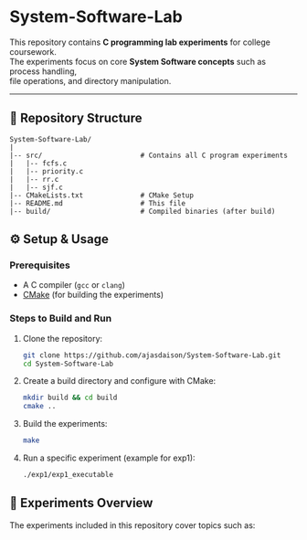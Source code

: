 # System-Software-Lab  

This repository contains **C programming lab experiments** for college coursework.  
The experiments focus on core **System Software concepts** such as process handling,  
file operations, and directory manipulation.  

---

## 📂 Repository Structure
```
System-Software-Lab/
|
|-- src/                        # Contains all C program experiments
|   |-- fcfs.c
|   |-- priority.c
|   |-- rr.c
|   |-- sjf.c
|-- CMakeLists.txt              # CMake Setup
|-- README.md                   # This file
|-- build/                      # Compiled binaries (after build)
```
## ⚙️ Setup & Usage 

### Prerequisites  
- A C compiler (`gcc` or `clang`)  
- [CMake](https://cmake.org/) (for building the experiments)  

### Steps to Build and Run  

1. Clone the repository:  
    ```bash
    git clone https://github.com/ajasdaison/System-Software-Lab.git
    cd System-Software-Lab
    ```
2. Create a build directory and configure with CMake:
    ```bash
    mkdir build && cd build
    cmake ..
    ```
3. Build the experiments:
    ```bash
    make
    ```
4. Run a specific experiment (example for exp1):
    ```bash
    ./exp1/exp1_executable
    ```

## 📜 Experiments Overview
The experiments included in this repository cover topics such as:
